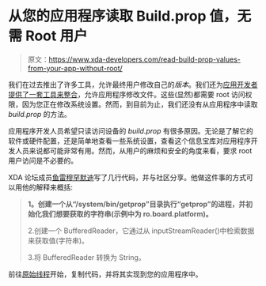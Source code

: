 # 从您的应用程序读取 Build.prop 值，无需 Root 用户

> 原文：<https://www.xda-developers.com/read-build-prop-values-from-your-app-without-root/>

我们在过去推出了许多工具，允许最终用户修改自己的*版本*。我们还为[应用开发者提供了一套工具来整合](http://www.xda-developers.com/android/build-prop-tools-library-for-app-development/ "Build.prop Tools Library for App Development")，允许应用程序修改文件。这些(显然)都需要 root 访问权限，因为您正在修改系统设置。然而，到目前为止，我们还没有从应用程序中读取 *build.prop* 的方法。

应用程序开发人员希望只读访问设备的 *build.prop* 有很多原因。无论是了解它的软件或硬件配置，还是简单地查看一些系统设置，查看这个信息宝库对应用程序开发人员来说都可能非常有用。然而，从用户的麻烦和安全的角度来看，要求 root 用户访问是不必要的。

XDA 论坛成员[鱼雷穆罕默迪](http://forum.xda-developers.com/member.php?u=4820832)写了几行代码，并与社区分享。他做这件事的方式可以用他的解释来概括:

> **1。创建一个从“/system/bin/getprop”目录执行“getprop”的进程，并初始化我们想要获取的字符串(示例中为 ro.board.platform)。**
> 
> 2.创建一个 BufferedReader，它通过从 inputStreamReader()中检索数据来获取值(字符串)。
> 
> 3.将 BufferedReader 转换为 String。

前往[原始线程](http://forum.xda-developers.com/showthread.php?t=2375952)开始，复制代码，并将其实现到您的应用程序中。